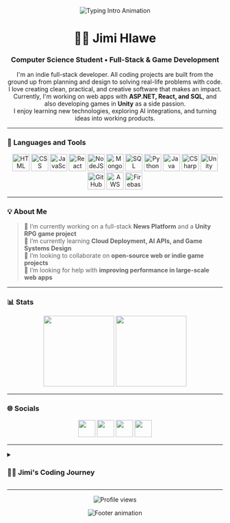 <!-- Banner / Animation Header -->
<!-- Banner / Animation Header -->
<p align="center">
  <img 
    src="https://readme-typing-svg.demolab.com?font=Fira+Code&size=22&pause=1000&color=F7C45D&center=true&vCenter=true&width=480&lines=Hey+there!+I'm+Jimi;Full-Stack+and+Game+Developer;Turning+ideas+into+working+projects" 
    alt="Typing Intro Animation" />
</p>

<h1 align="center">🏄‍♂️ Jimi Hlawe</h1>
<h3 align="center">Computer Science Student • Full-Stack & Game Development</h3>

<p align="center">
I'm an indie full-stack developer. All coding projects are built from the ground up from planning and design to solving real-life problems with code.<br>
I love creating clean, practical, and creative software that makes an impact.<br>
Currently, I'm working on web apps with <b>ASP.NET, React, and SQL</b>, and also developing games in <b>Unity</b> as a side passion.<br>
I enjoy learning new technologies, exploring AI integrations, and turning ideas into working products.
</p>

---

### 🧰 Languages and Tools

<p align="center">
  <img alt="HTML" width="40px" src="https://cdn.jsdelivr.net/gh/devicons/devicon/icons/html5/html5-plain.svg" />
  <img alt="CSS" width="40px" src="https://cdn.jsdelivr.net/gh/devicons/devicon/icons/css3/css3-plain.svg" />
  <img alt="JavaScript" width="40px" src="https://cdn.jsdelivr.net/gh/devicons/devicon/icons/javascript/javascript-plain.svg" />
  <img alt="React" width="40px" src="https://cdn.jsdelivr.net/gh/devicons/devicon/icons/react/react-original.svg" />
  <img alt="NodeJS" width="40px" src="https://www.svgrepo.com/show/373931/node2.svg" />
  <img alt="MongoDB" width="40px" src="https://www.svgrepo.com/show/331488/mongodb.svg" />
  <img alt="SQL" width="40px" src="https://www.svgrepo.com/show/331760/sql-database-generic.svg" />
  <img alt="Python" width="40px" src="https://cdn.jsdelivr.net/gh/devicons/devicon/icons/python/python-plain.svg" />
  <img alt="Java" width="40px" src="https://cdn.jsdelivr.net/gh/devicons/devicon/icons/java/java-original.svg" />
  <img alt="CSharp" width="40px" src="https://www.svgrepo.com/show/353622/c-sharp.svg" />
  <img alt="Unity" width="40px" src="https://www.svgrepo.com/show/354494/unity.svg" />
  <img alt="GitHub" width="40px" src="https://www.svgrepo.com/show/475654/github-color.svg" />
  <img alt="AWS" width="40px" src="https://www.svgrepo.com/show/448266/aws.svg" />
  <img alt="Firebase" width="40px" src="https://www.svgrepo.com/show/373595/firebase.svg" />
</p>

---

### 💡 About Me

> 🔭 I’m currently working on a full-stack **News Platform** and a **Unity RPG game project**  
> 🌱 I’m currently learning **Cloud Deployment, AI APIs, and Game Systems Design**  
> 👯 I’m looking to collaborate on **open-source web or indie game projects**  
> 🤔 I’m looking for help with **improving performance in large-scale web apps**

---

### 📊 Stats

<p align="center">
  <img src="https://github-readme-stats.vercel.app/api?username=Jimihlawe&show_icons=true&theme=gruvbox&hide_border=true" height="165"/>
  <img src="https://streak-stats.demolab.com?user=Jimihlawe&theme=gruvbox&hide_border=true" height="165"/>
</p>

---

### 🌐 Socials

<p align="center">
  <a href="https://discord.com/users/jimihlawe" target="_blank"><img src="https://raw.githubusercontent.com/danielcranney/readme-generator/main/public/icons/socials/discord.svg" width="40" /></a>
  <a href="https://www.github.com/Jimihlawe" target="_blank"><img src="https://raw.githubusercontent.com/danielcranney/readme-generator/main/public/icons/socials/github-dark.svg" width="40" /></a>
  <a href="https://www.linkedin.com/in/jimihlawe/" target="_blank"><img src="https://raw.githubusercontent.com/danielcranney/readme-generator/main/public/icons/socials/linkedin.svg" width="40" /></a>
  <a href="https://www.instagram.com/jmelhlawe/" target="_blank"><img src="https://www.svgrepo.com/show/452229/instagram-1.svg" width="40" /></a>
</p>

---

<details>
  <summary><h3>👨‍💻 Jimi's Coding Journey</h3></summary>

I am a third-year Computer Science student who loves to create and build new things with code.  
My journey started from curiosity — I wanted to understand how apps and websites really work.  
Over time I learned how to plan, design, and build complete projects by myself, from start to finish.  

I enjoy learning new technologies like C#, Java, JavaScript, SQL, and ASP.NET.  
I also like working on creative projects such as games in Unity and full-stack web apps.  
My goal is to become a strong and creative developer who builds useful and smart systems.
</details>

---

<p align="center">
  <img src="https://komarev.com/ghpvc/?username=Jimihlawe&style=for-the-badge&color=orange" alt="Profile views" />
</p>

<p align="center">
  <img 
    src="https://readme-typing-svg.demolab.com?font=Fira+Code&size=20&pause=1200&color=9CDCFE&center=true&vCenter=true&width=500&lines=Made+with+love+by+Jimi+Hlawe;Keep+Learning.+Keep+Building.+Keep+Creating." 
    alt="Footer animation" />
</p>
